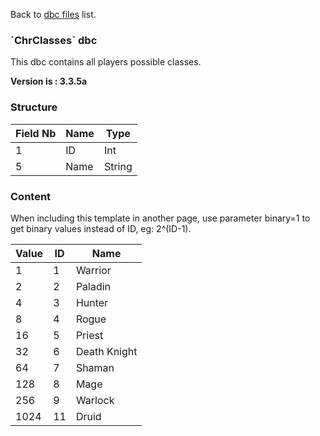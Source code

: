 Back to [dbc files](dbc_files) list.

### \`ChrClasses\` dbc

This dbc contains all players possible classes.

**Version is : 3.3.5a**

### Structure

| **Field Nb** | **Name** | **Type** |
|--------------|----------|----------|
| 1            | ID       | Int      |
| 5            | Name     | String   |

### Content

When including this template in another page, use parameter binary=1 to get binary values instead of ID, eg: 2^(ID-1).

| Value | ID  | Name         |
| ----- | --- | ------------ |
| 1     | 1   | Warrior      |
| 2     | 2   | Paladin      |
| 4     | 3   | Hunter       |
| 8     | 4   | Rogue        |
| 16    | 5   | Priest       |
| 32    | 6   | Death Knight |
| 64    | 7   | Shaman       |
| 128   | 8   | Mage         |
| 256   | 9   | Warlock      |
| 1024  | 11  | Druid        |
